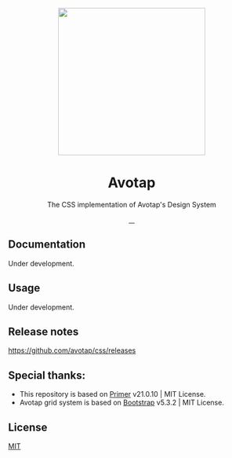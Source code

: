 <p align="center">
  <img width="300px" alt="" src="./docs/src/readme.png">
</p>

<h1 align="center">Avotap</h1>

<p align="center">The CSS implementation of Avotap's Design System</p>

<p align="center">
  <a aria-label="npm package" href="https://www.npmjs.com/package/@avotap/css">
    <img alt="" src="https://img.shields.io/npm/v/@avotap/css.svg">
  </a>
  <a aria-label="build status" href="https://github.com/avotap/css/actions/workflows/ci.yml">
    <img alt="" src="https://github.com/avotap/css/actions/workflows/ci.yml/badge.svg">
  </a>
  <a aria-label="last commit" href="https://github.com/avotap/css/commits/main">
    <img alt="" src="https://img.shields.io/github/last-commit/avotap/css.svg">
  </a>
  <a aria-label="license" href="https://github.com/avotap/css/blob/main/LICENSE">
    <img src="https://img.shields.io/github/license/avotap/css.svg" alt="">
  </a>
</p>

## Documentation

Under development.

## Usage

Under development.

## Release notes

https://github.com/avotap/css/releases

## Special thanks:

- This repository is based on [Primer](https://github.com/primer/css) v21.0.10 | MIT License.
- Avotap grid system is based on [Bootstrap](https://github.com/twbs/bootstrap) v5.3.2 | MIT License.

## License

[MIT](./LICENSE)

